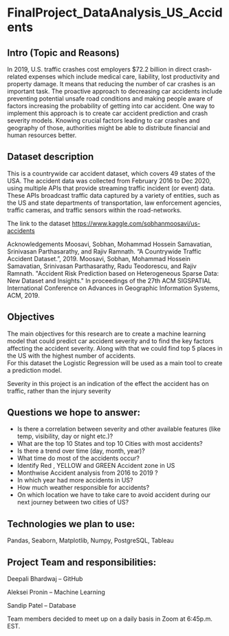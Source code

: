 # FinalProject_DataAnalysis_US_Accidents

## Intro (Topic and Reasons)

In 2019, U.S. traffic crashes cost employers $72.2 billion in direct crash-related expenses which include medical care, liability, lost productivity and property damage. It means that reducing the number of car crashes is an important task. The proactive approach to decreasing car accidents include preventing potential unsafe road conditions and making people aware of factors increasing the probability of getting into car accident. One way to implement this approach is to create car accident prediction and crash severity models. Knowing crucial factors leading to car crashes and geography of those, authorities might be able to distribute financial and human resources better.

## Dataset description 

This is a countrywide car accident dataset, which covers 49 states of the USA. The accident data was collected from February 2016 to Dec 2020, using multiple APIs that provide streaming traffic incident (or event) data. These APIs broadcast traffic data captured by a variety of entities, such as the US and state departments of transportation, law enforcement agencies, traffic cameras, and traffic sensors within the road-networks.


The link to the dataset https://www.kaggle.com/sobhanmoosavi/us-accidents


Acknowledgements
Moosavi, Sobhan, Mohammad Hossein Samavatian, Srinivasan Parthasarathy, and Rajiv Ramnath. “A Countrywide Traffic Accident Dataset.”, 2019.
Moosavi, Sobhan, Mohammad Hossein Samavatian, Srinivasan Parthasarathy, Radu Teodorescu, and Rajiv Ramnath. "Accident Risk Prediction based on Heterogeneous Sparse Data: New Dataset and Insights." In proceedings of the 27th ACM SIGSPATIAL International Conference on Advances in Geographic Information Systems, ACM, 2019.


## Objectives

The main objectives for this research are to create a machine learning model that could predict car accident severity and to find the key factors affecting the accident severity. Along with that we could find top 5 places in the US with the highest number of accidents.   
For this dataset the Logistic Regression will be used as a main tool to create a prediction model. 

Severity in this project is an indication of the effect the accident has on traffic, rather than the injury severity 

## Questions we hope to answer:
* Is there a correlation between severity and other available features (like temp, visibility, day or night etc.)?
* What are the top 10 States and top 10 Cities with most accidents?
* Is there a trend over time (day, month, year)?
* What time do most of the accidents occur?
* Identify Red , YELLOW and GREEN  Accident zone in US
* Monthwise Accident analysis from 2016 to 2019 ?
* In which year had more accidents in US?
* How much weather responsible for accidents?
* On which location we have to take care to avoid accident during our next journey between two cities of US?


## Technologies we plan to use:
Pandas, Seaborn, Matplotlib, Numpy, PostgreSQL, Tableau


## Project Team and responsibilities:
Deepali Bhardwaj – GitHub

Aleksei Pronin – Machine Learning

Sandip Patel – Database 

Team members decided to meet up on a daily basis in Zoom at 6:45p.m. EST. 


